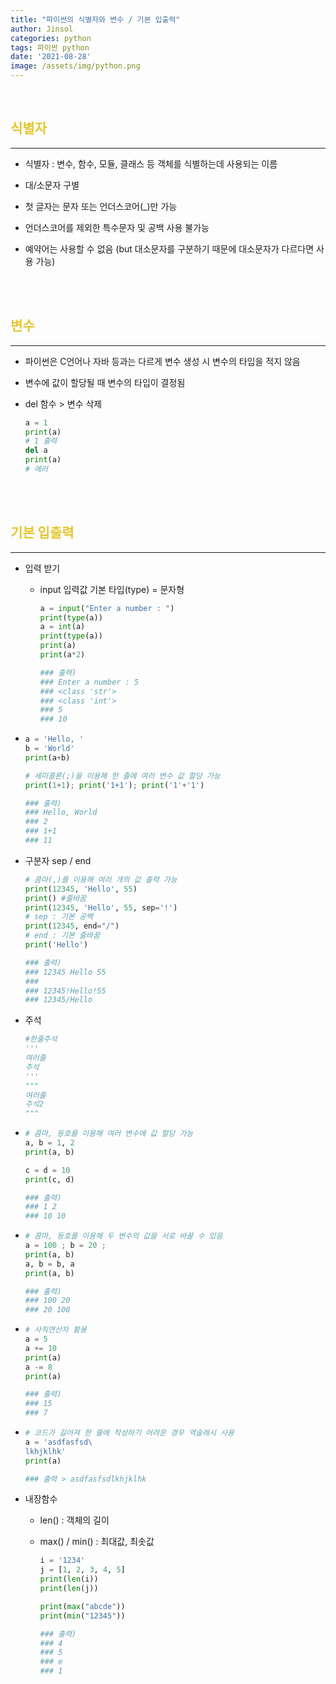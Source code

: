 ```yaml
---
title: "파이썬의 식별자와 변수 / 기본 입출력"
author: Jinsol
categories: python
tags: 파이썬 python
date: '2021-08-28'
image: /assets/img/python.png
---
```


<br>

## <span style="color:#e4c62f">식별자</span>
<hr>

- 식별자 : 변수, 함수, 모듈, 클래스 등 객체를 식별하는데 사용되는 이름

- 대/소문자 구별

- 첫 글자는 문자 또는 언더스코어(_)만 가능 

- 언더스코어를 제외한 특수문자 및 공백 사용 불가능

- 예약어는 사용할 수 없음 (but 대소문자를 구분하기 때문에 대소문자가 다르다면 사용 가능)

<br><br>

## <span style="color:#e4c62f">변수</span>
<hr>

- 파이썬은 C언어나 자바 등과는 다르게 변수 생성 시 변수의 타입을 적지 않음

- 변수에 값이 할당될 때 변수의 타입이 결정됨

- del 함수 > 변수 삭제

    ```python
    a = 1
    print(a)
    # 1 출력
    del a
    print(a)
    # 에러
    ```

<br><br>

## <span style="color:#e4c62f">기본 입출력</span>
<hr>

- 입력 받기
    - input 입력값 기본 타입(type) = 문자형

        ```python
        a = input("Enter a number : ")
        print(type(a))
        a = int(a)
        print(type(a))
        print(a)
        print(a*2)

        ### 출력)
        ### Enter a number : 5
        ### <class 'str'>
        ### <class 'int'>
        ### 5
        ### 10
        ```

- 
    ```python
    a = 'Hello, '
    b = 'World'
    print(a+b)

    # 세미콜론(;)을 이용해 한 줄에 여러 변수 값 할당 가능
    print(1+1); print('1+1'); print('1'+'1')

    ### 출력)
    ### Hello, World
    ### 2
    ### 1+1
    ### 11
    ```

- 구분자 sep / end

    ```python
    # 콤마(,)를 이용해 여러 개의 값 출력 가능
    print(12345, 'Hello', 55)
    print() #줄바꿈
    print(12345, 'Hello', 55, sep='!')
    # sep : 기본 공백
    print(12345, end="/")
    # end : 기본 줄바꿈
    print('Hello')

    ### 출력)
    ### 12345 Hello 55
    ###
    ### 12345!Hello!55
    ### 12345/Hello
    ```

- 주석

    ```python
    #한줄주석
    '''
    여러줄
    주석
    '''
    """
    여러줄
    주석2
    """
    ```

- 
    ```python
    # 콤마, 등호를 이용해 여러 변수에 값 할당 가능
    a, b = 1, 2
    print(a, b)

    c = d = 10
    print(c, d)

    ### 출력)
    ### 1 2
    ### 10 10
    ```    

- 
    ```python
    # 콤마, 등호를 이용해 두 변수의 값을 서로 바꿀 수 있음
    a = 100 ; b = 20 ;
    print(a, b)
    a, b = b, a
    print(a, b)

    ### 출력)
    ### 100 20
    ### 20 100
    ```    

- 
    ```python
    # 사칙연산자 활용
    a = 5
    a += 10
    print(a)
    a -= 8
    print(a)

    ### 출력)
    ### 15
    ### 7
    ```    

- 
    ```python
    # 코드가 길어져 한 줄에 작성하기 어려운 경우 역슬래시 사용
    a = 'asdfasfsd\
    lkhjklhk'
    print(a)

    ### 출력 > asdfasfsdlkhjklhk
    ```    

- 내장함수
    - len() : 객체의 길이    
    - max() / min() : 최대값, 최솟값 

        ```python
        i = '1234'
        j = [1, 2, 3, 4, 5]
        print(len(i))
        print(len(j))

        print(max("abcde"))
        print(min("12345"))

        ### 출력)
        ### 4
        ### 5
        ### e
        ### 1
        ```